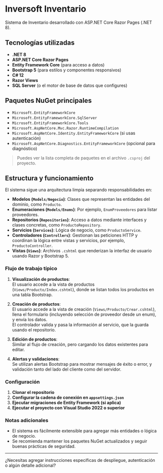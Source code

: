 # Inversoft Inventario

Sistema de Inventario desarrollado con ASP.NET Core Razor Pages (.NET 8).

## Tecnologías utilizadas

- **.NET 8**
- **ASP.NET Core Razor Pages**
- **Entity Framework Core** (para acceso a datos)
- **Bootstrap 5** (para estilos y componentes responsivos)
- **C# 12**
- **Razor Views**
- **SQL Server** (o el motor de base de datos que configures)

## Paquetes NuGet principales

- `Microsoft.EntityFrameworkCore`
- `Microsoft.EntityFrameworkCore.SqlServer`
- `Microsoft.EntityFrameworkCore.Tools`
- `Microsoft.AspNetCore.Mvc.Razor.RuntimeCompilation`
- `Microsoft.AspNetCore.Identity.EntityFrameworkCore` (si usas autenticación)
- `Microsoft.AspNetCore.Diagnostics.EntityFrameworkCore` (opcional para diagnóstico)

> Puedes ver la lista completa de paquetes en el archivo `.csproj` del proyecto.

## Estructura y funcionamiento

El sistema sigue una arquitectura limpia separando responsabilidades en:

- **Modelos (`Models/Negocio`)**: Clases que representan las entidades del dominio, como `Producto`.
- **Enumeraciones (`Models/Enums`)**: Por ejemplo, `EnumProveedores` para listar proveedores.
- **Repositorios (`Repositories`)**: Acceso a datos mediante interfaces y clases concretas, como `ProductoRepository`.
- **Servicios (`Services`)**: Lógica de negocio, como `ProductoService`.
- **Controladores (`Controllers`)**: Gestionan las peticiones HTTP y coordinan la lógica entre vistas y servicios, por ejemplo, `ProductoController`.
- **Vistas (`Views`)**: Archivos `.cshtml` que renderizan la interfaz de usuario usando Razor y Bootstrap 5.

### Flujo de trabajo típico

1. **Visualización de productos**:  
   El usuario accede a la vista de productos (`Views/Producto/Index.cshtml`), donde se listan todos los productos en una tabla Bootstrap.

2. **Creación de productos**:  
   El usuario accede a la vista de creación (`Views/Producto/Crear.cshtml`), llena el formulario (incluyendo selección de proveedor desde un enum), y envía los datos.  
   El controlador valida y pasa la información al servicio, que la guarda usando el repositorio.

3. **Edición de productos**:  
   Similar al flujo de creación, pero cargando los datos existentes para editar.

4. **Alertas y validaciones**:  
   Se utilizan alertas Bootstrap para mostrar mensajes de éxito o error, y validación tanto del lado del cliente como del servidor.

### Configuración

1. **Clonar el repositorio**
2. **Configurar la cadena de conexión en `appsettings.json`**
3. **Ejecutar migraciones de Entity Framework (si aplica)**
4. **Ejecutar el proyecto con Visual Studio 2022 o superior**

### Notas adicionales

- El sistema es fácilmente extensible para agregar más entidades o lógica de negocio.
- Se recomienda mantener los paquetes NuGet actualizados y seguir buenas prácticas de seguridad.

---

¿Necesitas agregar instrucciones específicas de despliegue, autenticación o algún detalle adicional?
